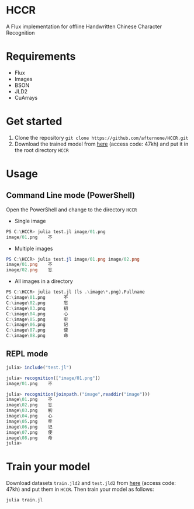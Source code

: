 # HCCR
A Flux implementation for offline Handwritten Chinese Character Recognition

# Requirements
+ Flux
+ Images
+ BSON
+ JLD2
+ CuArrays

# Get started
1. Clone the repository
`git clone https://github.com/afternone/HCCR.git`
2. Download the trained model from [here](https://pan.baidu.com/s/1YP3_KdrrdWQxacU8eyUnXg) (access code: 47kh) and put it in the root directory `HCCR`

# Usage
## Command Line mode (PowerShell)
Open the PowerShell and change to the directory `HCCR`
+ Single image
```julia
PS C:\HCCR> julia test.jl image/01.png
image/01.png    不
```
+ Multiple images
```powershell
PS C:\HCCR> julia test.jl image/01.png image/02.png
image/01.png    不
image/02.png    忘
```
+ All images in a directory
```julia
PS C:\HCCR> julia test.jl (ls .\image\*.png).Fullname
C:\image\01.png       不
C:\image\02.png       忘
C:\image\03.png       初
C:\image\04.png       心
C:\image\05.png       牢
C:\image\06.png       记
C:\image\07.png       使
C:\image\08.png       命
```
## REPL mode
```julia
julia> include("test.jl")

julia> recognition(["image/01.png"])
image/01.png    不

julia> recognition(joinpath.("image",readdir("image")))
image\01.png    不
image\02.png    忘
image\03.png    初
image\04.png    心
image\05.png    牢
image\06.png    记
image\07.png    使
image\08.png    命
julia>
```
# Train your model
Download datasets `train.jld2` and `test.jld2` from [here](https://pan.baidu.com/s/1YP3_KdrrdWQxacU8eyUnXg) (access code: 47kh) and put them in `HCCR`.
Then train your model as follows:
```julia
julia train.jl
```
